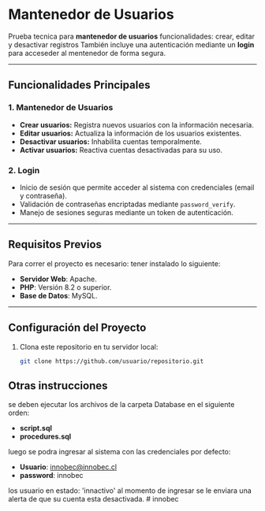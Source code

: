 # **Mantenedor de Usuarios**

Prueba tecnica para **mantenedor de usuarios** funcionalidades: crear, editar y desactivar registros También incluye una autenticación mediante un **login** para acceseder al mentenedor de forma segura.

---

## **Funcionalidades Principales**

### **1. Mantenedor de Usuarios**
- **Crear usuarios:** Registra nuevos usuarios con la información necesaria.
- **Editar usuarios:** Actualiza la información de los usuarios existentes.
- **Desactivar usuarios:** Inhabilita cuentas temporalmente.
- **Activar usuarios:** Reactiva cuentas desactivadas para su uso.

### **2. Login**
- Inicio de sesión que permite acceder al sistema con credenciales (email y contraseña).
- Validación de contraseñas encriptadas mediante `password_verify`.
- Manejo de sesiones seguras mediante un token de autenticación.

---

## **Requisitos Previos**

Para correr el proyecto es necesario: tener instalado lo siguiente:

- **Servidor Web**: Apache.
- **PHP**: Versión 8.2 o superior.
- **Base de Datos**: MySQL.
  
---

## **Configuración del Proyecto**

1. Clona este repositorio en tu servidor local:
   ```bash
   git clone https://github.com/usuario/repositorio.git

## **Otras instrucciones**
se deben ejecutar los archivos de la carpeta Database en el siguiente orden: 

- **script.sql**
- **procedures.sql**

luego se podra ingresar al sistema con las credenciales por defecto: 

- **Usuario**: innobec@innobec.cl
- **password**: innobec

los usuario en estado: 'innactivo' al momento de ingresar se le enviara una alerta de que su cuenta esta desactivada. # innobec
